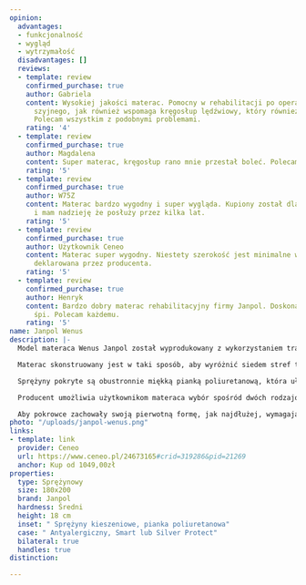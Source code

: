 ```yaml
---
opinion:
  advantages:
  - funkcjonalność
  - wygląd
  - wytrzymałość
  disadvantages: []
  reviews:
  - template: review
    confirmed_purchase: true
    author: Gabriela
    content: Wysokiej jakości materac. Pomocny w rehabilitacji po operacji kręgosłupa
      szyjnego, jak również wspomaga kręgosłup lędźwiowy, który również będzie operowany.
      Polecam wszystkim z podobnymi problemami.
    rating: '4'
  - template: review
    confirmed_purchase: true
    author: Magdalena
    content: Super materac, kręgosłup rano mnie przestał boleć. Polecam
    rating: '5'
  - template: review
    confirmed_purchase: true
    author: W75Z
    content: Materac bardzo wygodny i super wygląda. Kupiony został dla córki 14 lat
      i mam nadzieję że posłuży przez kilka lat.
    rating: '5'
  - template: review
    confirmed_purchase: true
    author: Użytkownik Ceneo
    content: Materac super wygodny. Niestety szerokość jest minimalne większa niż
      deklarowana przez producenta.
    rating: '5'
  - template: review
    confirmed_purchase: true
    author: Henryk
    content: Bardzo dobry materac rehabilitacyjny firmy Janpol. Doskonale się na nim
      śpi. Polecam każdemu.
    rating: '5'
name: Janpol Wenus
description: |-
  Model materaca Wenus Janpol został wyprodukowany z wykorzystaniem tradycyjnych sprężyn kieszeniowych. Zostały one zamknięte w niewielkich kieszeniach, które rozmieszczono z gęstością 260 pojedynczych sprężyn na powierzchni metra kwadratowego. Elementy te są niezależne od siebie nawzajem, a każda z nich wykonuje indywidualną pracę pod naciskiem ciała, dostosowując się przy tym do każdej sylwetki.

  Materac skonstruowany jest w taki sposób, aby wyróżnić siedem stref twardości, których zadaniem jest podparcie poszczególnych części ciała. Ta wyjątkowa właściwość zapewnia odpowiednie podtrzymanie każdej partii ciała, dzięki czemu zachowana jest prawidłowa krzywizna kręgosłupa, a mięśnie odpoczywają podczas snu.

  Sprężyny pokryte są obustronnie miękką pianką poliuretanową, która ułatwia dopasowanie materaca do kształtu ciała - niezależnie od pozycji przyjętej podczas wypoczynku. Pianka zastosowana po obu stronach pozwala także na dwustronne użytkowanie materaca, co w znacznej mierze wpływa na wydłużenie wytrzymałości produktu.

  Producent umożliwia użytkownikom materaca wybór spośród dwóch rodzajów pokrowców antybakteryjnych. Dostępne są powłoki: Silver Protect oraz Smart. Wybierając pierwszy z proponowanych pokrowców, użytkownicy materaca zyskują w zamian działanie bakteriobójcze. Srebro wykorzystane do produkcji okrycia zapobiega rozwojowi alergenów, zapewniając przy tym zdrowy i bezpieczny sen wszystkim alergikom. Natomiast pokrowiec Smart jest wyjątkowo miękki i delikatny dla skóry. Dzięki temu wypoczynek jest komfortowy i sprawia przyjemność.

  Aby pokrowce zachowały swoją pierwotną formę, jak najdłużej, wymagają odpowiedniej pielęgnacji. Z tego względu model Silver Protect należy prać w temperaturze maksymalnie 40 stopni, natomiast pokrowiec typu Smart w temperaturze nie większej niż 60°C.
photo: "/uploads/janpol-wenus.png"
links:
- template: link
  provider: Ceneo
  url: https://www.ceneo.pl/24673165#crid=319286&pid=21269
  anchor: Kup od 1049,00zł
properties:
  type: Sprężynowy
  size: 180x200
  brand: Janpol
  hardness: Średni
  height: 18 cm
  inset: " Sprężyny kieszeniowe, pianka poliuretanowa"
  case: " Antyalergiczny, Smart lub Silver Protect"
  bilateral: true
  handles: true
distinction: 

---
```

